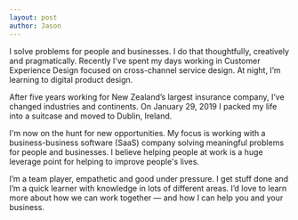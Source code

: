 ```yaml
---
layout: post
author: Jason
---
```


I solve problems for people and businesses. I do that thoughtfully,
creatively and pragmatically. Recently I've spent my days working in
Customer Experience Design focused on cross-channel service design. At
night, I’m learning to digital product design.

After five years working for New Zealand’s largest insurance company,
I’ve changed industries and continents. On January 29, 2019 I packed
my life into a suitcase and moved to Dublin, Ireland.

I'm now on the hunt for new opportunities. My focus is working with a
business-business software (SaaS) company solving meaningful problems
for people and businesses. I believe helping people at work is a huge
leverage point for helping to improve people's lives.

I’m a team player, empathetic and good under pressure. I get stuff
done and I’m a quick learner with knowledge in lots of different
areas. I’d love to learn more about how we can work together — and how
I can help you and your business.
